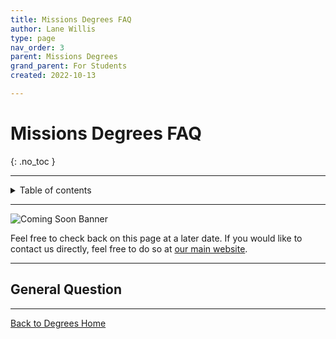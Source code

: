 ```yaml
---
title: Missions Degrees FAQ
author: Lane Willis
type: page
nav_order: 3
parent: Missions Degrees
grand_parent: For Students
created: 2022-10-13

---
```


# Missions Degrees FAQ
{: .no_toc }

---

<details closed markdown="block">
  <summary>
    Table of contents
  </summary>
  {: .text-delta }
1. TOC
{:toc}
</details>


---

![Coming Soon Banner](https://i.imgur.com/pxK8WAn.png)


Feel free to check back on this page at a later date. If you would like to contact us directly, feel free to do so at [our main website](https://thecgcs.org).

---

## General Question

---

[Back to Degrees Home](/for-students/degrees/degrees.md)